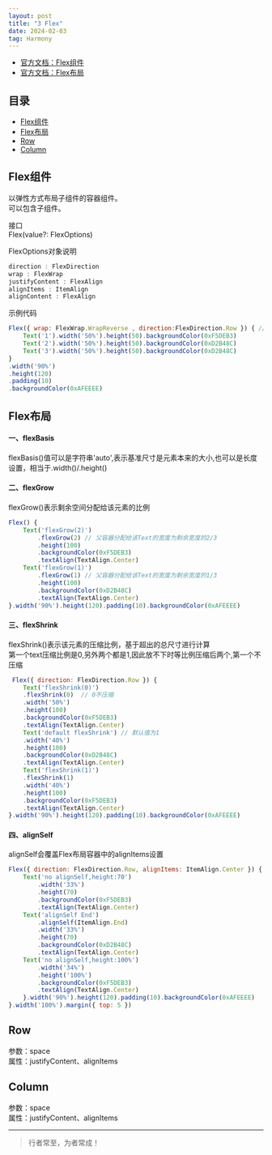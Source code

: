 ```yaml
---
layout: post
title: "3 Flex"
date: 2024-02-03
tag: Harmony
---
```


- [官方文档：Flex组件](https://developer.huawei.com/consumer/cn/doc/harmonyos-references/ts-container-flex-0000001774280950)
- [官方文档：Flex布局](https://developer.huawei.com/consumer/cn/doc/harmonyos-references/ts-universal-attributes-flex-layout-0000001820880813)



## 目录
- [Flex组件](#content1)   
- [Flex布局](#content2)   
- [Row](#content3)   
- [Column](#content4)   





<!-- ************************************************ -->
## <a id="content1">Flex组件</a>

以弹性方式布局子组件的容器组件。   
可以包含子组件。   

接口    
Flex(value?: FlexOptions)    

FlexOptions对象说明
```js
direction : FlexDirection
wrap : FlexWrap
justifyContent : FlexAlign
alignItems : ItemAlign
alignContent : FlexAlign
```

示例代码     
```js
Flex({ wrap: FlexWrap.WrapReverse , direction:FlexDirection.Row }) { // 子组件反向多行布局
    Text('1').width('50%').height(50).backgroundColor(0xF5DEB3)
    Text('2').width('50%').height(50).backgroundColor(0xD2B48C)
    Text('3').width('50%').height(50).backgroundColor(0xD2B48C)
}
.width('90%')
.height(120)
.padding(10)
.backgroundColor(0xAFEEEE)
```


<!-- ************************************************ -->
## <a id="content2">Flex布局</a>

#### **一、flexBasis**

flexBasis()值可以是字符串'auto',表示基准尺寸是元素本来的大小,也可以是长度设置，相当于.width()/.height()

#### **二、flexGrow**

flexGrow()表示剩余空间分配给该元素的比例

```js
Flex() {
    Text('flexGrow(2)')
        .flexGrow(2) // 父容器分配给该Text的宽度为剩余宽度的2/3
        .height(100)
        .backgroundColor(0xF5DEB3)
        .textAlign(TextAlign.Center)
    Text('flexGrow(1)')
        .flexGrow(1) // 父容器分配给该Text的宽度为剩余宽度的1/3
        .height(100)
        .backgroundColor(0xD2B48C)
        .textAlign(TextAlign.Center)
}.width('90%').height(120).padding(10).backgroundColor(0xAFEEEE)
```

#### **三、flexShrink**

flexShrink()表示该元素的压缩比例，基于超出的总尺寸进行计算    
第一个text压缩比例是0,另外两个都是1,因此放不下时等比例压缩后两个,第一个不压缩    

```js
 Flex({ direction: FlexDirection.Row }) {
    Text('flexShrink(0)')
    .flexShrink(0)  // 0不压缩
    .width('50%')
    .height(100)
    .backgroundColor(0xF5DEB3)
    .textAlign(TextAlign.Center)
    Text('default flexShrink') // 默认值为1
    .width('40%')
    .height(100)
    .backgroundColor(0xD2B48C)
    .textAlign(TextAlign.Center)
    Text('flexShrink(1)')
    .flexShrink(1)
    .width('40%')
    .height(100)
    .backgroundColor(0xF5DEB3)
    .textAlign(TextAlign.Center)
}.width('90%').height(120).padding(10).backgroundColor(0xAFEEEE)
```

#### **四、alignSelf**

alignSelf会覆盖Flex布局容器中的alignItems设置

```js
Flex({ direction: FlexDirection.Row, alignItems: ItemAlign.Center }) {
    Text('no alignSelf,height:70')
        .width('33%')
        .height(70)
        .backgroundColor(0xF5DEB3)
        .textAlign(TextAlign.Center)
    Text('alignSelf End')
        .alignSelf(ItemAlign.End)
        .width('33%')
        .height(70)
        .backgroundColor(0xD2B48C)
        .textAlign(TextAlign.Center)
    Text('no alignSelf,height:100%')
        .width('34%')
        .height('100%')
        .backgroundColor(0xF5DEB3)
        .textAlign(TextAlign.Center)
    }.width('90%').height(120).padding(10).backgroundColor(0xAFEEEE)
}.width('100%').margin({ top: 5 })
```


<!-- ************************************************ -->
## <a id="content3">Row</a>

参数：space   
属性：justifyContent、alignItems


<!-- ************************************************ -->
## <a id="content4">Column</a>

参数：space     
属性：justifyContent、alignItems   



----------
>  行者常至，为者常成！



